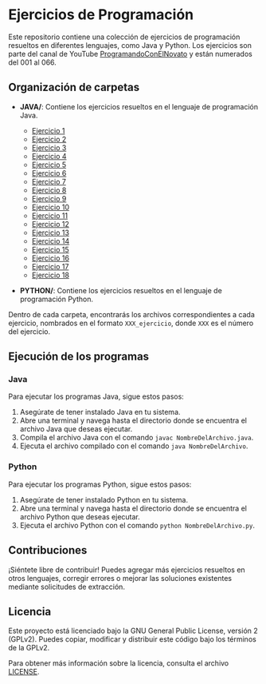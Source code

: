 # Ejercicios de Programación

Este repositorio contiene una colección de ejercicios de programación resueltos en diferentes lenguajes, como Java y Python. Los ejercicios son parte del canal de YouTube [ProgramandoConElNovato](https://www.youtube.com/@ProgramandoConElNovato) y están numerados del 001 al 066.

## Organización de carpetas

- **JAVA/**: Contiene los ejercicios resueltos en el lenguaje de programación Java.
  - [Ejercicio 1](https://github.com/alvarowau/Ejercicios-programacion/tree/main/JAVA/01_ejercicio)
  - [Ejercicio 2](https://github.com/alvarowau/Ejercicios-programacion/tree/main/JAVA/02_ejercicio)
  - [Ejercicio 3](https://github.com/alvarowau/Ejercicios-programacion/tree/main/JAVA/03_ejercicio)
  - [Ejercicio 4](https://github.com/alvarowau/Ejercicios-programacion/tree/main/JAVA/04_ejercicio)
  - [Ejercicio 5](https://github.com/alvarowau/Ejercicios-programacion/tree/main/JAVA/05_ejercicio)
  - [Ejercicio 6](https://github.com/alvarowau/Ejercicios-programacion/tree/main/JAVA/06_ejercicio)
  - [Ejercicio 7](https://github.com/alvarowau/Ejercicios-programacion/tree/main/JAVA/07_ejercicio)
  - [Ejercicio 8](https://github.com/alvarowau/Ejercicios-programacion/tree/main/JAVA/08_ejercicio)
  - [Ejercicio 9](https://github.com/alvarowau/Ejercicios-programacion/tree/main/JAVA/09_ejercicio)
  - [Ejercicio 10](https://github.com/alvarowau/Ejercicios-programacion/tree/main/JAVA/10_ejercicio)
  - [Ejercicio 11](https://github.com/alvarowau/Ejercicios-programacion/tree/main/JAVA/11_ejercicio)
  - [Ejercicio 12](https://github.com/alvarowau/Ejercicios-programacion/tree/main/JAVA/12_ejercicio)
  - [Ejercicio 13](https://github.com/alvarowau/Ejercicios-programacion/tree/main/JAVA/13_ejercicio)
  - [Ejercicio 14](https://github.com/alvarowau/Ejercicios-programacion/tree/main/JAVA/14_ejercicio)
  - [Ejercicio 15](https://github.com/alvarowau/Ejercicios-programacion/tree/main/JAVA/15_ejercicio)
  - [Ejercicio 16](https://github.com/alvarowau/Ejercicios-programacion/tree/main/JAVA/16_ejercicio)
  - [Ejercicio 17](https://github.com/alvarowau/Ejercicios-programacion/tree/main/JAVA/17_ejercicio)
  - [Ejercicio 18](https://github.com/alvarowau/Ejercicios-programacion/tree/main/JAVA/18_ejercicio)

- **PYTHON/**: Contiene los ejercicios resueltos en el lenguaje de programación Python.

Dentro de cada carpeta, encontrarás los archivos correspondientes a cada ejercicio, nombrados en el formato `XXX_ejercicio`, donde `XXX` es el número del ejercicio.

## Ejecución de los programas

### Java

Para ejecutar los programas Java, sigue estos pasos:

1. Asegúrate de tener instalado Java en tu sistema.
2. Abre una terminal y navega hasta el directorio donde se encuentra el archivo Java que deseas ejecutar.
3. Compila el archivo Java con el comando `javac NombreDelArchivo.java`.
4. Ejecuta el archivo compilado con el comando `java NombreDelArchivo`.

### Python

Para ejecutar los programas Python, sigue estos pasos:

1. Asegúrate de tener instalado Python en tu sistema.
2. Abre una terminal y navega hasta el directorio donde se encuentra el archivo Python que deseas ejecutar.
3. Ejecuta el archivo Python con el comando `python NombreDelArchivo.py`.

## Contribuciones

¡Siéntete libre de contribuir! Puedes agregar más ejercicios resueltos en otros lenguajes, corregir errores o mejorar las soluciones existentes mediante solicitudes de extracción.

## Licencia

Este proyecto está licenciado bajo la GNU General Public License, versión 2 (GPLv2). Puedes copiar, modificar y distribuir este código bajo los términos de la GPLv2.

Para obtener más información sobre la licencia, consulta el archivo [LICENSE](LICENSE.txt).
